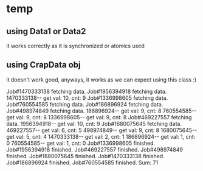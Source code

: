 # temp

## using Data1 or Data2
it works correctly as it is synchronized or atomics used

## using CrapData obj
it doesn't work good, anyways, it works as we can expect using this class :)

Job#1470333138 fetching data.
Job#1956394918 fetching data.
1470333138-- get val: 10, cnt: 9
Job#1336998605 fetching data.
Job#760554585 fetching data.
Job#186896924 fetching data.
Job#498974849 fetching data.
186896924-- get val: 9, cnt: 8
760554585-- get val: 9, cnt: 8
1336998605-- get val: 9, cnt: 8
Job#469227557 fetching data.
1956394918-- get val: 10, cnt: 9
Job#1680075645 fetching data.
469227557-- get val: 6, cnt: 5
498974849-- get val: 9, cnt: 8
1680075645-- get val: 5, cnt: 4
1470333138-- get val: 2, cnt: 1
186896924-- get val: 1, cnt: 0
760554585-- get val: 1, cnt: 0
Job#1336998605 finished.
Job#1956394918 finished.
Job#469227557 finished.
Job#498974849 finished.
Job#1680075645 finished.
Job#1470333138 finished.
Job#186896924 finished.
Job#760554585 finished.
Sum: 71